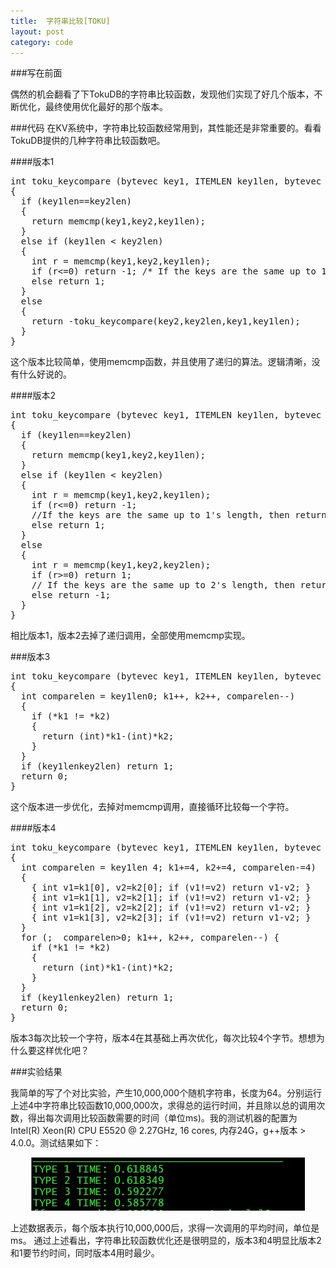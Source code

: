 ```yaml
---
title:  字符串比较[TOKU]
layout: post
category: code
---
```


<script src="https://google-code-prettify.googlecode.com/svn/loader/run_prettify.js?lang=cc&skin=sunburst"></script>
###写在前面

偶然的机会翻看了下TokuDB的字符串比较函数，发现他们实现了好几个版本，不断优化，最终使用优化最好的那个版本。

###代码
在KV系统中，字符串比较函数经常用到，其性能还是非常重要的。看看TokuDB提供的几种字符串比较函数吧。

####版本1

<pre class="prettyprint">
int toku_keycompare (bytevec key1, ITEMLEN key1len, bytevec key2, ITEMLEN key2len)
{
  if (key1len==key2len)
  {
    return memcmp(key1,key2,key1len);
  } 
  else if (key1len < key2len)
  {
    int r = memcmp(key1,key2,key1len);
    if (r<=0) return -1; /* If the keys are the same up to 1's length, then return -1, since key1 is shorter than key2. */
    else return 1;
  }
  else
  {
    return -toku_keycompare(key2,key2len,key1,key1len);
  }
}
</pre>


这个版本比较简单，使用memcmp函数，并且使用了递归的算法。逻辑清晰，没有什么好说的。

####版本2

<pre class="prettyprint">
int toku_keycompare (bytevec key1, ITEMLEN key1len, bytevec key2, ITEMLEN key2len)
{
  if (key1len==key2len)
  {
    return memcmp(key1,key2,key1len);
  }
  else if (key1len < key2len)
  {
    int r = memcmp(key1,key2,key1len);
    if (r<=0) return -1; 
    //If the keys are the same up to 1's length, then return -1, since key1 is shorter than key2.
    else return 1;
  }
  else
  {
    int r = memcmp(key1,key2,key2len);
    if (r>=0) return 1; 
    // If the keys are the same up to 2's length, then return 1 since key1 is longer than key2.
    else return -1;
  }
}
</pre>

相比版本1，版本2去掉了递归调用，全部使用memcmp实现。


###版本3

<pre class="prettyprint">
int toku_keycompare (bytevec key1, ITEMLEN key1len, bytevec key2, ITEMLEN key2len)
{
  int comparelen = key1len<key2len ? key1len : key2len;
  const unsigned char *k1;
  const unsigned char *k2;
  for (k1=key1, k2=key2; comparelen>0; k1++, k2++, comparelen--)
  {
    if (*k1 != *k2)
    {
      return (int)*k1-(int)*k2;
    }
  }
  if (key1len<key2len) return -1;
  if (key1len>key2len) return 1;
  return 0;
}
</pre>

这个版本进一步优化，去掉对memcmp调用，直接循环比较每一个字符。


####版本4

<pre class="prettyprint">
int toku_keycompare (bytevec key1, ITEMLEN key1len, bytevec key2, ITEMLEN key2len)
{
  int comparelen = key1len<key2len ? key1len : key2len;
  const unsigned char *k1;
  const unsigned char *k2;
  for (CAST_FROM_VOIDP(k1, key1), CAST_FROM_VOIDP(k2, key2); comparelen > 4; k1+=4, k2+=4, comparelen-=4)
  {
    { int v1=k1[0], v2=k2[0]; if (v1!=v2) return v1-v2; }
    { int v1=k1[1], v2=k2[1]; if (v1!=v2) return v1-v2; }
    { int v1=k1[2], v2=k2[2]; if (v1!=v2) return v1-v2; }
    { int v1=k1[3], v2=k2[3]; if (v1!=v2) return v1-v2; }
  }
  for (;  comparelen>0; k1++, k2++, comparelen--) {
    if (*k1 != *k2) 
    {
      return (int)*k1-(int)*k2;
    }
  }
  if (key1len<key2len) return -1;
  if (key1len>key2len) return 1;
  return 0;
}
</pre>

版本3每次比较一个字符，版本4在其基础上再次优化，每次比较4个字节。想想为什么要这样优化吧？


###实验结果

我简单的写了个对比实验，产生10,000,000个随机字符串，长度为64。分别运行上述4中字符串比较函数10,000,000次，求得总的运行时间，并且除以总的调用次数，得出每次调用比较函数需要的时间（单位ms)。我的测试机器的配置为Intel(R) Xeon(R) CPU E5520  @ 2.27GHz, 16 cores, 内存24G，g++版本 > 4.0.0。测试结果如下：

<p align=center><img src=/images/2013-05-24/r.jpg width=438></p>

上述数据表示，每个版本执行10,000,000后，求得一次调用的平均时间，单位是ms。
通过上述看出，字符串比较函数优化还是很明显的，版本3和4明显比版本2和1要节约时间，同时版本4用时最少。



